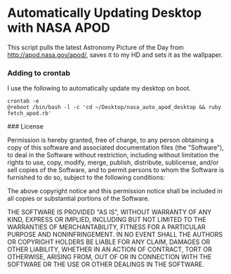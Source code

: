 # Automatically Updating Desktop with NASA APOD

This script pulls the latest Astronomy Picture of the Day from http://apod.nasa.gov/apod/, saves it to my HD and sets it as the wallpaper.

### Adding to crontab

I use the following to automatically update my desktop on boot.

    crontab -e
    @reboot /bin/bash -l -c 'cd ~/Desktop/nasa_auto_apod_desktop && ruby fetch_apod.rb'

### License

Permission is hereby granted, free of charge, to any person obtaining a copy of this software and associated documentation files (the "Software"), to deal in the Software without restriction, including without limitation the rights to use, copy, modify, merge, publish, distribute, sublicense, and/or sell copies of the Software, and to permit persons to whom the Software is furnished to do so, subject to the following conditions:

The above copyright notice and this permission notice shall be included in all copies or substantial portions of the Software.

THE SOFTWARE IS PROVIDED "AS IS", WITHOUT WARRANTY OF ANY KIND, EXPRESS OR IMPLIED, INCLUDING BUT NOT LIMITED TO THE WARRANTIES OF MERCHANTABILITY, FITNESS FOR A PARTICULAR PURPOSE AND NONINFRINGEMENT. IN NO EVENT SHALL THE AUTHORS OR COPYRIGHT HOLDERS BE LIABLE FOR ANY CLAIM, DAMAGES OR OTHER LIABILITY, WHETHER IN AN ACTION OF CONTRACT, TORT OR OTHERWISE, ARISING FROM, OUT OF OR IN CONNECTION WITH THE SOFTWARE OR THE USE OR OTHER DEALINGS IN THE SOFTWARE.

